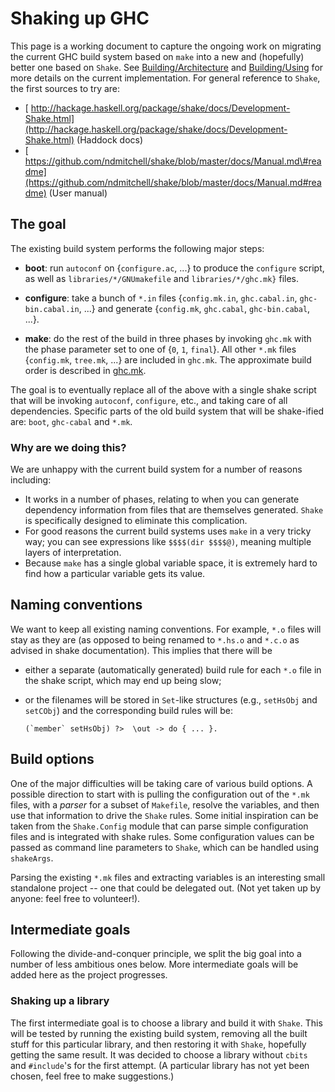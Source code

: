 # Shaking up GHC


This page is a working document to capture the ongoing work on migrating the current GHC build system based on `make` into a new and (hopefully) better one based on `Shake`. See [Building/Architecture](building/architecture) and [Building/Using](building/using) for more details on the current implementation. For general reference to `Shake`, the first sources to try are:

- [ http://hackage.haskell.org/package/shake/docs/Development-Shake.html](http://hackage.haskell.org/package/shake/docs/Development-Shake.html) (Haddock docs)
- [ https://github.com/ndmitchell/shake/blob/master/docs/Manual.md\#readme](https://github.com/ndmitchell/shake/blob/master/docs/Manual.md#readme) (User manual)

## The goal


The existing build system performs the following major steps:

- **boot**: run `autoconf` on {`configure.ac`, ...} to produce the `configure` script, as well as `libraries/*/GNUmakefile` and `libraries/*/ghc.mk}` files. 

- **configure**: take a bunch of `*.in` files {`config.mk.in`, `ghc.cabal.in`, `ghc-bin.cabal.in`, ...} and generate {`config.mk`, `ghc.cabal`, `ghc-bin.cabal`, ...}. 

- **make**: do the rest of the build in three phases by invoking `ghc.mk` with the phase parameter set to one of {`0`, `1`, `final`}. All other `*.mk` files {`config.mk`, `tree.mk`, ...} are included in `ghc.mk`. The approximate build order is described in [ghc.mk](/trac/ghc/browser/ghc/ghc.mk)[](/trac/ghc/export/HEAD/ghc/ghc.mk). 


The goal is to eventually replace all of the above with a single shake script that will be invoking `autoconf`, `configure`, etc., and taking care of all dependencies. Specific parts of the old build system that will be shake-ified are: `boot`, `ghc-cabal` and `*.mk`.

### Why are we doing this?


We are unhappy with the current build system for a number of reasons including:

- It works in a number of phases, relating to when you can generate dependency information from files that are themselves generated. `Shake` is specifically designed to eliminate this complication. 
- For good reasons the current build systems uses `make` in a very tricky way; you can see expressions like `$$$$(dir $$$$@)`, meaning multiple layers of interpretation.
- Because `make` has a single global variable space, it is extremely hard to find how a particular variable gets its value.

## Naming conventions


We want to keep all existing naming conventions. For example, `*.o` files will stay as they are (as opposed to being renamed to `*.hs.o` and `*.c.o` as advised in shake documentation). This implies that there will be

- either a separate (automatically generated) build rule for each `*.o` file in the shake script, which may end up being slow;

- or the filenames will be stored in `Set`-like structures (e.g., `setHsObj` and `setCObj`) and the corresponding build rules will be: 

  ```wiki
  (`member` setHsObj) ?>  \out -> do { ... }.
  ```

## Build options


One of the major difficulties will be taking care of various build options. A possible direction to start with is pulling the configuration out of the `*.mk` files, with a *parser* for a subset of `Makefile`, resolve the variables, and then use that information to drive the `Shake` rules. Some initial inspiration can be taken from the `Shake.Config` module that can parse simple configuration files and is integrated with shake rules. Some configuration values can be passed as command line parameters to `Shake`, which can be handled using `shakeArgs`.


Parsing the existing `*.mk` files and extracting variables is an interesting small standalone project -- one that could be delegated out. (Not yet taken up by anyone: feel free to volunteer!).

## Intermediate goals


Following the divide-and-conquer principle, we split the big goal into a number of less ambitious ones below. More intermediate goals will be added here as the project progresses.

### Shaking up a library


The first intermediate goal is to choose a library and build it with `Shake`. This will be tested by running the existing build system, removing all the built stuff for this particular library, and then restoring it with `Shake`, hopefully getting the same result. It was decided to choose a library without `cbits` and `#include`'s for the first attempt. (A particular library has not yet been chosen, feel free to make suggestions.)
